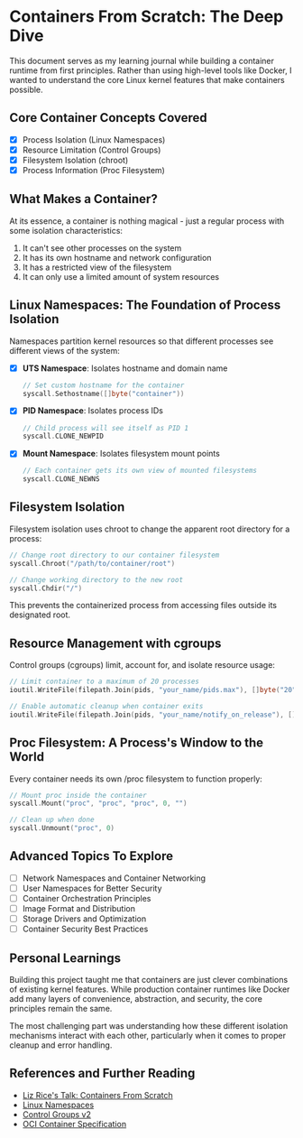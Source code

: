 # Containers From Scratch: The Deep Dive

This document serves as my learning journal while building a container runtime from first principles. Rather than using high-level tools like Docker, I wanted to understand the core Linux kernel features that make containers possible.

## Core Container Concepts Covered

- [x] Process Isolation (Linux Namespaces)
- [x] Resource Limitation (Control Groups)
- [x] Filesystem Isolation (chroot)
- [x] Process Information (Proc Filesystem)

## What Makes a Container?

At its essence, a container is nothing magical - just a regular process with some isolation characteristics:

1. It can't see other processes on the system
2. It has its own hostname and network configuration
3. It has a restricted view of the filesystem
4. It can only use a limited amount of system resources

## Linux Namespaces: The Foundation of Process Isolation

Namespaces partition kernel resources so that different processes see different views of the system:

- [x] **UTS Namespace**: Isolates hostname and domain name

  ```go
  // Set custom hostname for the container
  syscall.Sethostname([]byte("container"))
  ```

- [x] **PID Namespace**: Isolates process IDs

  ```go
  // Child process will see itself as PID 1
  syscall.CLONE_NEWPID
  ```

- [x] **Mount Namespace**: Isolates filesystem mount points
  ```go
  // Each container gets its own view of mounted filesystems
  syscall.CLONE_NEWNS
  ```

## Filesystem Isolation

Filesystem isolation uses chroot to change the apparent root directory for a process:

```go
// Change root directory to our container filesystem
syscall.Chroot("/path/to/container/root")

// Change working directory to the new root
syscall.Chdir("/")
```

This prevents the containerized process from accessing files outside its designated root.

## Resource Management with cgroups

Control groups (cgroups) limit, account for, and isolate resource usage:

```go
// Limit container to a maximum of 20 processes
ioutil.WriteFile(filepath.Join(pids, "your_name/pids.max"), []byte("20"), 0700)

// Enable automatic cleanup when container exits
ioutil.WriteFile(filepath.Join(pids, "your_name/notify_on_release"), []byte("1"), 0700)
```

## Proc Filesystem: A Process's Window to the World

Every container needs its own /proc filesystem to function properly:

```go
// Mount proc inside the container
syscall.Mount("proc", "proc", "proc", 0, "")

// Clean up when done
syscall.Unmount("proc", 0)
```

## Advanced Topics To Explore

- [ ] Network Namespaces and Container Networking
- [ ] User Namespaces for Better Security
- [ ] Container Orchestration Principles
- [ ] Image Format and Distribution
- [ ] Storage Drivers and Optimization
- [ ] Container Security Best Practices

## Personal Learnings

Building this project taught me that containers are just clever combinations of existing kernel features. While production container runtimes like Docker add many layers of convenience, abstraction, and security, the core principles remain the same.

The most challenging part was understanding how these different isolation mechanisms interact with each other, particularly when it comes to proper cleanup and error handling.

## References and Further Reading

- [Liz Rice's Talk: Containers From Scratch](https://www.youtube.com/watch?v=8fi7uSYlOdc)
- [Linux Namespaces](https://man7.org/linux/man-pages/man7/namespaces.7.html)
- [Control Groups v2](https://www.kernel.org/doc/html/latest/admin-guide/cgroup-v2.html)
- [OCI Container Specification](https://github.com/opencontainers/runtime-spec)

